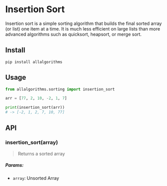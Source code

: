 # Insertion Sort

Insertion sort is a simple sorting algorithm that builds the final sorted array (or list) one item at a time. It is much less efficient on large lists than more advanced algorithms such as quicksort, heapsort, or merge sort.

## Install

```
pip install allalgorithms
```

## Usage

```py
from allalgorithms.sorting import insertion_sort

arr = [77, 2, 10, -2, 1, 7]

print(insertion_sort(arr))
# -> [-2, 1, 2, 7, 10, 77]
```

## API

### insertion_sort(array)

> Returns a sorted array

##### Params:

- `array`: Unsorted Array
